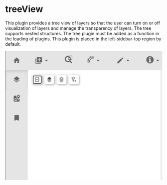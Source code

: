 # treeView
This plugin provides a tree view of layers so that the user can turn on or off visualization of layers and manage the transparency of layers. The tree supports nested structures. The tree plugin must be added as a function in the loading of plugins. This plugin is placed in the left-sidebar-top region by default.

![](treeView.jpg "An empty treeview")
